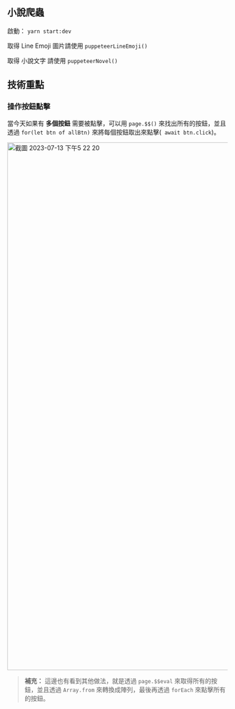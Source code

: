 ## 小說爬蟲

啟動： `yarn start:dev`

取得 Line Emoji 圖片請使用 `puppeteerLineEmoji()`

取得 小說文字 請使用 `puppeteerNovel()`

## 技術重點

### 操作按鈕點擊

當今天如果有 **多個按鈕** 需要被點擊，可以用 `page.$$()` 來找出所有的按鈕，並且透過 `for(let btn of allBtn)` 來將每個按鈕取出來點擊(` await btn.click`)。

<img width="1204" alt="截圖 2023-07-13 下午5 22 20" src="https://github.com/librarylai/novel-server/assets/38255384/a6e025cc-d0e9-4632-a7c8-a614cac61b73">

> **補充：**
> 這邊也有看到其他做法，就是透過 `page.$$eval` 來取得所有的按鈕，並且透過 `Array.from` 來轉換成陣列，最後再透過 `forEach` 來點擊所有的按鈕。
